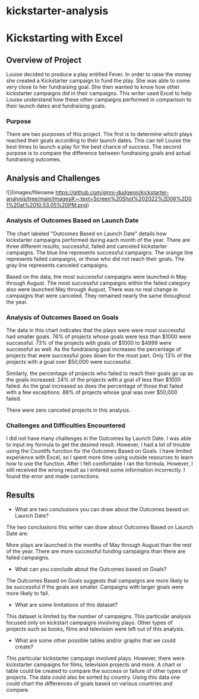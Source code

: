 # kickstarter-analysis

# Kickstarting with Excel

## Overview of Project

Louise decided to produce a play entitled Fever. In order to raise the money she created a Kickstarter campaign to fund the play. She was able to come very close to her fundraising goal. She then wanted to know how other kickstarter campaigns did in their campaigns. This writer used Excel to help Louise understand how these other campaigns performed in comparison to their launch dates and fundraising goals. 

### Purpose

There are two purposes of this project. The first is to determine which plays reached their goals according to their launch dates. This can tell Louise the best times to launch a play for the best chance of success. The second purpose is to compare the difference between fundraising goals and actual fundraising outcomes. 

## Analysis and Challenges

![](images/filename https://github.com/ginni-dudgeon/kickstarter-analysis/tree/main/Images#:~:text=Screen%20Shot%202022%2D06%2D01%20at%2010.53.05%20PM.png)

### Analysis of Outcomes Based on Launch Date

The chart labeled "Outcomes Based on Launch Date" details how kickstarter campaigns performed during each month of the year. There are three different results; successful, failed and canceled kickstarter campaigns. The blue line represents successful campaigns. The orange line represents failed campaigns, or those who did not reach their goals. The gray line represents canceled campaigns.

Based on the data, the most successful campaigns were launched in May through August. The most successful campaigns within the failed category also were launched May through August, There was no real change in campaigns that were canceled. They remained nearly the same throughout the year.

### Analysis of Outcomes Based on Goals

The data in this chart indicates that the plays were were most successful had smaller goals. 76% of projects whose goals were less than $1000 were successful. 73% of the projects with goals of $1000 to $4999 were successful as well. As the fundraising goal increases the percentage of projects that were successful goes down for the most part. Only 13% of the projects with a goal over $50,000 were successful.

Similarly, the percentage of projects who failed to reach their goals go up as the goals increased. 24% of the projects with a goal of less than $1000 failed. As the goal increased so does the percentage of those that failed with a few exceptions. 88% of projects whose goal was over $50,000 failed. 

There were zero canceled projects in this analysis.

### Challenges and Difficulties Encountered

I did not have many challenges in the Outcomes by Launch Date. I was able to input my formula to get the desired result. However, I had a lot of trouble using the Countifs function for the Outcomes Based on Goals. I have limited experience with Excel, so I spent more time using outside resources to learn how to use the function. After I felt comfortable I ran the formula. However, I still received the wrong result as I entered some information incorrectly. I found the error and made corrections.

## Results

- What are two conclusions you can draw about the Outcomes based on Launch Date?

The two conclusions this writer can draw about Outcomes Based on Launch Date are:

More plays are launched in the months of May through August than the rest of the year. There are more successful funding campaigns than there are failed campaigns. 

- What can you conclude about the Outcomes based on Goals?

The Outcomes Based on Goals suggests that campaigns are more likely to be successful if the goals are smaller. Campaigns with larger goals were more likely to fail.

- What are some limitations of this dataset?

This dataset is limited by the number of campaigns. This particular analysis focused only on kickstart campaigns involving plays. Other types of projects such as books, films and television were left out of this analysis.

- What are some other possible tables and/or graphs that we could create?

This particular kickstarter campaign involved plays. However, there were kickstarter campaigns for films, television projects and more. A chart or table could be created to compare the success or failure of other types of projects. The data could also be sorted by country. Using this data one could chart the differences of goals based on various countries and compare.

